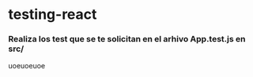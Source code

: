 # testing-react

### Realiza los test que se te solicitan en el arhivo App.test.js en src/


uoeuoeuoe
